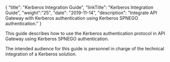 {
    "title": "Kerberos Integration Guide",
    "linkTitle": "Kerberos Integration Guide",
    "weight":"25",
    "date": "2019-11-14",
    "description": "Integrate API Gateway with Kerberos authentication using Kerberos SPNEGO authentication."
}

This guide describes how to use the Kerberos authentication protocol in API Gateway using Kerberos SPNEGO authentication.

The intended audience for this guide is personnel in charge of the technical integration of a Kerberos solution.

